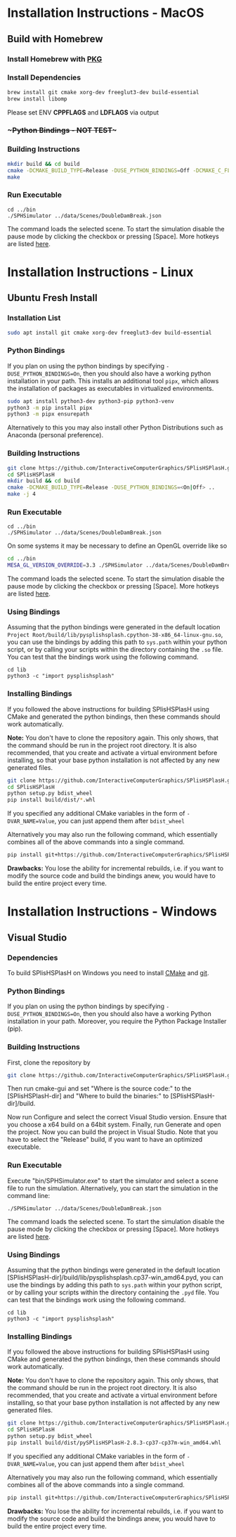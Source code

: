# Installation Instructions - MacOS

## Build with Homebrew

### Install Homebrew with [PKG](https://github.com/Homebrew/brew/releases/latest)

### Install Dependencies

```bash
brew install git cmake xorg-dev freeglut3-dev build-essential
brew install libomp
```

Please set ENV **CPPFLAGS** and **LDFLAGS** via output

### ~~~Python Bindings - NOT TEST~~~

### Building Instructions

```bash
mkdir build && cd build
cmake -DCMAKE_BUILD_TYPE=Release -DUSE_PYTHON_BINDINGS=Off -DCMAKE_C_FLAGS="$CPPFLAGS" -DCMAKE_CXX_FLAGS="$CPPFLAGS" -DCMAKE_EXE_LINKER_FLAGS="$LDFLAGS" -DCMAKE_CXX_STANDARD=17 ..
make 
```

### Run Executable

```
cd ../bin
./SPHSimulator ../data/Scenes/DoubleDamBreak.json
```

The command loads the selected scene. To start the simulation disable the pause mode by clicking the checkbox or pressing [Space]. More hotkeys are listed [here](getting_started.md).

# Installation Instructions - Linux

## Ubuntu Fresh Install

### Installation List

```bash
sudo apt install git cmake xorg-dev freeglut3-dev build-essential
```

### Python Bindings

If you plan on using the python bindings by specifying `-DUSE_PYTHON_BINDINGS=On`, then you should also have a working python installation in your path. This installs an additional tool `pipx`, which allows the installation of packages as executables in virtualized environments.

```bash
sudo apt install python3-dev python3-pip python3-venv
python3 -m pip install pipx
python3 -m pipx ensurepath
```

Alternatively to this you may also install other Python Distributions such as Anaconda (personal preference).

### Building Instructions

```bash
git clone https://github.com/InteractiveComputerGraphics/SPlisHSPlasH.git
cd SPlisHSPlasH
mkdir build && cd build
cmake -DCMAKE_BUILD_TYPE=Release -DUSE_PYTHON_BINDINGS=<On|Off> ..
make -j 4
```

### Run Executable

```
cd ../bin
./SPHSimulator ../data/Scenes/DoubleDamBreak.json
```

On some systems it may be necessary to define an OpenGL override like so

```bash
cd ../bin
MESA_GL_VERSION_OVERRIDE=3.3 ./SPHSimulator ../data/Scenes/DoubleDamBreak.json
```

The command loads the selected scene. To start the simulation disable the pause mode by clicking the checkbox or pressing [Space]. More hotkeys are listed [here](getting_started.md).

### Using Bindings

Assuming that the python bindings were generated in the default location `Project Root/build/lib/pysplishsplash.cpython-38-x86_64-linux-gnu.so`, you can use the bindings by adding this path to `sys.path` within your python script, or by calling your scripts within the directory containing the `.so` file. You can test that the bindings work using the following command.

```
cd lib
python3 -c "import pysplishsplash"
```

### Installing Bindings

If you followed the above instructions for building SPlisHSPlasH using CMake and generated the python bindings, then these commands should work automatically. 

**Note:** You don't have to clone the repository again. This only shows, that the command should be run in the project root directory. It is also recommended, that you create and activate a virtual environment before installing, so that your base python installation is not affected by any new generated files. 

```bash
git clone https://github.com/InteractiveComputerGraphics/SPlisHSPlasH.git
cd SPlisHSPlasH
python setup.py bdist_wheel
pip install build/dist/*.whl
```

If you specified any additional CMake variables in the form of `-DVAR_NAME=Value`, you can just append them after `bdist_wheel`

Alternatively you may also run the following command, which essentially combines all of the above commands into a single command. 

```bash
pip install git+https://github.com/InteractiveComputerGraphics/SPlisHSPlasH.git
```

**Drawbacks:** You lose the ability for incremental rebuilds, i.e. if you want to modify the source code and build the bindings anew, you would have to build the entire project every time.

# Installation Instructions - Windows

## Visual Studio 

### Dependencies

To build SPlisHSPlasH on Windows you need to install [CMake](https://cmake.org) and [git](https://git-scm.com/).

### Python Bindings

If you plan on using the python bindings by specifying `-DUSE_PYTHON_BINDINGS=On`, then you should also have a working Python installation in your path. Moreover, you require the Python Package Installer (pip).

### Building Instructions

First, clone the repository by

```bash
git clone https://github.com/InteractiveComputerGraphics/SPlisHSPlasH.git
```

Then run cmake-gui and set "Where is the source code:" to the [SPlisHSPlasH-dir] and "Where to build the binaries:" to [SPlisHSPlasH-dir]/build.

Now run Configure and select the correct Visual Studio version. Ensure that you choose a x64 build on a 64bit system. Finally, run Generate and open the project. Now you can build the project in Visual Studio. Note that you have to select the "Release" build, if you want to have an optimized executable.


### Run Executable

Execute "bin/SPHSimulator.exe" to start the simulator and select a scene file to run the simulation. Alternatively, you can start the simulation in the command line:

```
./SPHSimulator ../data/Scenes/DoubleDamBreak.json
```

The command loads the selected scene. To start the simulation disable the pause mode by clicking the checkbox or pressing [Space]. More hotkeys are listed [here](getting_started.md).

### Using Bindings

Assuming that the python bindings were generated in the default location [SPlisHSPlasH-dir]/build/lib/pysplishsplash.cp37-win_amd64.pyd, you can use the bindings by adding this path to `sys.path` within your python script, or by calling your scripts within the directory containing the `.pyd` file. You can test that the bindings work using the following command.

```
cd lib
python3 -c "import pysplishsplash"
```

### Installing Bindings

If you followed the above instructions for building SPlisHSPlasH using CMake and generated the python bindings, then these commands should work automatically. 

**Note:** You don't have to clone the repository again. This only shows, that the command should be run in the project root directory. It is also recommended, that you create and activate a virtual environment before installing, so that your base python installation is not affected by any new generated files. 

```bash
git clone https://github.com/InteractiveComputerGraphics/SPlisHSPlasH.git
cd SPlisHSPlasH
python setup.py bdist_wheel
pip install build/dist/pySPlisHSPlasH-2.8.3-cp37-cp37m-win_amd64.whl
```

If you specified any additional CMake variables in the form of `-DVAR_NAME=Value`, you can just append them after `bdist_wheel`

Alternatively you may also run the following command, which essentially combines all of the above commands into a single command. 

```bash
pip install git+https://github.com/InteractiveComputerGraphics/SPlisHSPlasH.git
```

**Drawbacks:** You lose the ability for incremental rebuilds, i.e. if you want to modify the source code and build the bindings anew, you would have to build the entire project every time.
